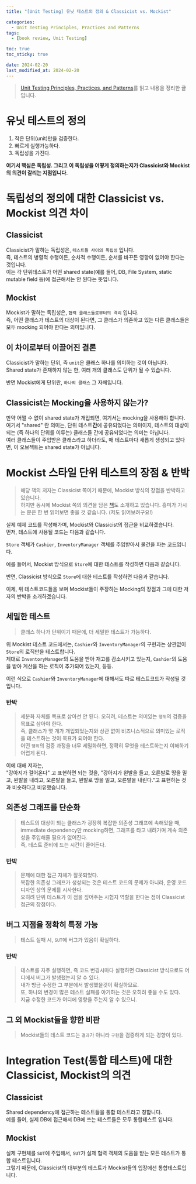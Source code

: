 ```yaml
---
title: "[Unit Testing] 유닛 테스트의 정의 & Classicist vs. Mockist"

categories:
  - Unit Testing Principles, Practices and Patterns
tags:
  - [book review, Unit Testing]

toc: true
toc_sticky: true

date: 2024-02-20
last_modified_at: 2024-02-20
---
```


> [Unit Testing Principles, Practices, and Patterns](https://www.amazon.com/Unit-Testing-Principles-Practices-Patterns/dp/1617296279)를 읽고 내용을 정리한 글입니다.

# 유닛 테스트의 정의

1. 작은 단위(unit)만을 검증한다.
2. 빠르게 실행가능하다.
3. 독립성을 가진다.

**여기서 핵심은 독립성. 그리고 이 독립성을 어떻게 정의하는지가 Classicist와 Mockist의 의견이 갈리는 지점입니다.**

# 독립성의 정의에 대한 Classicist vs. Mockist 의견 차이

## Classicist

Classicist가 말하는 독립성은, `테스트들 사이의 독립성` 입니다.  
즉, 테스트의 병렬적 수행이든, 순차적 수행이든, 순서를 바꾸든 영향이 없어야 한다는 것입니다.  
이는 각 단위테스트가 어떤 shared state(예를 들어, DB, File System, static mutable field 등)에 접근해서는 안 된다는 뜻입니다.

## Mockist

Mockist가 말하는 독립성은, `협력 클래스들로부터의 격리` 입니다.  
즉, 어떤 클래스가 테스트의 대상이 된다면, 그 클래스가 의존하고 있는 다른 클래스들은 모두 mocking 되어야 한다는 의미입니다.

## 이 차이로부터 이끌어진 결론

Classicist가 말하는 단위, 즉 `unit`은 클래스 하나를 의미하는 것이 아닙니다.  
Shared state가 존재하지 않는 한, 여러 개의 클래스도 단위가 될 수 있습니다.

반면 Mockist에게 단위란, `하나의 클래스` 그 자체입니다.

## Classicist는 Mocking을 사용하지 않는가?

만약 어쩔 수 없이 shared state가 개입되면, 여기서는 mocking을 사용해야 합니다.  
여기서 "shared" 란 의미는, 단위 테스트**간**에 공유되었다는 의미이지, 테스트의 대상이 되는 (즉 하나의 단위를 이루는) 클래스들 간에 공유되었다는 의미는 아닙니다.  
여러 클래스들이 주입받은 클래스라고 하더라도, 매 테스트마다 새롭게 생성되고 있다면, 이 오브젝트는 shared state가 아닙니다.

# Mockist 스타일 단위 테스트의 장점 & 반박

> 해당 책의 저자는 Classicist 쪽이기 때문에, Mockist 방식의 장점을 반박하고 있습니다.  
> 하지만 동시에 Mockist 쪽의 의견을 담은 [책](https://www.amazon.com/Growing-Object-Oriented-Software-Guided-Tests/dp/0321503627/ref=sr_1_1?crid=2YGT33LDSTSMA&dib=eyJ2IjoiMSJ9.NmnWLiDJQPuJFhP-14EkBOikcnkuBuB9YNjsZNcP0GLGjHj071QN20LucGBJIEps.WleK2QX2QpV94_GTv8ehtwCTAy2oG26xHnpEo747zyA&dib_tag=se&keywords=Growing+Object-Oriented+Software%2C+Guided+by+Tests&qid=1708361281&sprefix=growing+object-oriented+software%2C+guided+by+tests%2Caps%2C260&sr=8-1)도 소개하고 있습니다. 흥미가 가시는 분은 한 번 읽어보면 좋을 것 같습니다. (저도 읽어보려구요!)

실제 예제 코드를 작성해가며, Mockist와 Classicist의 접근을 비교하겠습니다.  
먼저, 테스트에 사용될 코드는 다음과 같습니다.

<script src="https://gist.github.com/shyeokchoi/aaab48fea4b8138b26a21e36dfc69e42.js"></script>
<script src="https://gist.github.com/shyeokchoi/cab9c55ed8900a15f73847c6c0c7bdc2.js"></script>
<script src="https://gist.github.com/shyeokchoi/ac29adb100c659c9866e8f85c0978a9f.js"></script>

`Store` 객체가 `Cashier`, `InventoryManager` 객체를 주입받아서 물건을 파는 코드입니다.

예를 들어서, Mockist 방식으로 `Store`에 대한 테스트를 작성하면 다음과 같습니다.

<script src="https://gist.github.com/shyeokchoi/e9c431f1607f18319f72ea3e67aecd6c.js"></script>

반면, Classicist 방식으로 `Store`에 대한 테스트를 작성하면 다음과 같습니다.

<script src="https://gist.github.com/shyeokchoi/ab6b9a2977a257c9e16fa01f281f4b62.js"></script>

이제, 위 테스트코드들을 보며 Mockist들이 주장하는 Mocking의 장점과 그에 대한 저자의 반박을 소개하겠습니다.

## 세밀한 테스트

> 클래스 하나가 단위이기 때문에, 더 세밀한 테스트가 가능하다.

위 Mockist 테스트 코드에서는, `Cashier`와 `InventoryManager`의 구현과는 상관없이 `Store`의 로직만을 테스트합니다.  
제대로 `InventoryManager`의 도움을 받아 재고를 감소시키고 있는지, `Cashier`의 도움을 받아 계산을 하는 로직이 추가되어 있는지, 등등.

이런 식으로 `Cashier`와 `InventoryManager`에 대해서도 따로 테스트코드가 작성될 것입니다.

### 반박

> 세분화 자체를 목표로 삼아선 안 된다. 오히려, 테스트는 의미있는 `행위`의 검증을 목표로 삼아야 한다.  
> 즉, 클래스가 몇 개가 개입되었는지와 상관 없이 비즈니스적으로 의미있는 로직을 테스트하는 것이 목표가 되어야 한다.  
> 어떤 `행위`의 검증 과정을 너무 세밀화하면, 정확히 무엇을 테스트하는지 이해하기 어렵게 된다.

이에 대해 저자는,  
"강아지가 걸어온다" 고 표현하면 되는 것을, "강아지가 왼발을 들고, 오른발로 땅을 밀고, 왼발을 내리고, 오른발을 들고, 왼발로 땅을 밀고, 오른발을 내린다."고 표현하는 것과 비슷하다고 비유했습니다.

## 의존성 그래프를 단순화

> 테스트의 대상이 되는 클래스가 굉장히 복잡한 의존성 그래프에 속해있을 때, immediate dependency만 mocking하면, 그래프를 타고 내려가며 계속 의존성을 주입해줄 필요가 없어진다.  
> 즉, 테스트 준비에 드는 시간이 줄어든다.

### 반박

> 문제에 대한 접근 자체가 잘못되었다.  
> 복잡한 의존성 그래프가 생성되는 것은 테스트 코드의 문제가 아니라, 운영 코드 디자인 상의 문제를 시사한다.  
> 오히려 단위 테스트가 이 점을 짚어주는 시험지 역할을 한다는 점이 Classicist 접근의 장점이다.

## 버그 지점을 정확히 특정 가능

> 테스트 실패 시, `SUT`에 버그가 있음이 확실하다.

### 반박

> 테스트를 자주 실행하면, 즉 코드 변경시마다 실행하면 Classicist 방식으로도 어디에서 버그가 발생했는지 알 수 있다.  
> 내가 방금 수정한 그 부분에서 발생했을것이 확실하므로.  
> 또, 하나의 변경이 많은 테스트 실패를 야기하는 것은 오히려 좋을 수도 있다.  
> 지금 수정한 코드가 어디에 영향을 주는지 알 수 있으니.

## 그 외 Mockist들을 향한 비판

> Mockist들의 테스트 코드는 `결과`가 아니라 `구현`을 검증하게 되는 경향이 있다.

# Integration Test(통합 테스트)에 대한 Classicist, Mockist의 의견

## Classicist

Shared dependency에 접근하는 테스트들을 통합 테스트라고 칭합니다.  
예를 들어, 실제 DB에 접근해서 DB에 쓰는 테스트들은 모두 통합테스트 입니다.

## Mockist

실제 구현체를 `SUT`에 주입해서, `SUT`가 실제 협력 객체의 도움을 받는 모든 테스트가 통합 테스트입니다.  
그렇기 때문에, Classicist의 대부분의 테스트가 Mockist들의 입장에선 통합테스트입니다.
